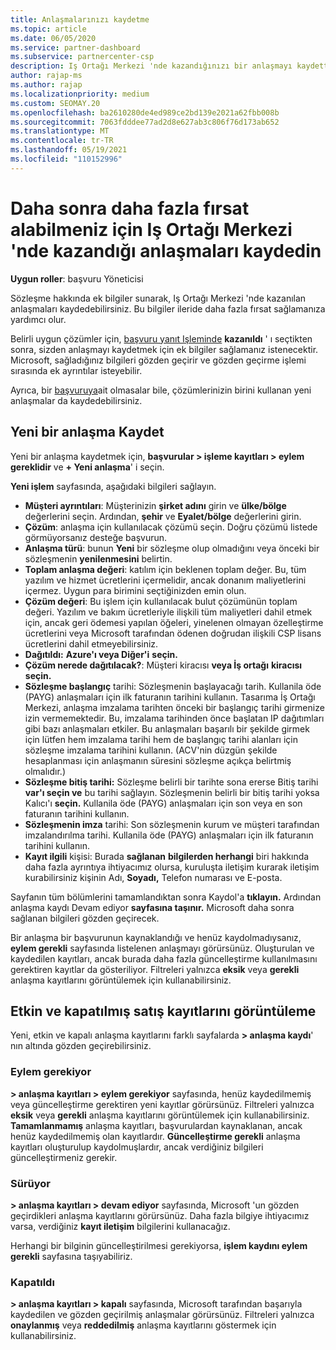 ```yaml
---
title: Anlaşmalarınızı kaydetme
ms.topic: article
ms.date: 06/05/2020
ms.service: partner-dashboard
ms.subservice: partnercenter-csp
description: Iş Ortağı Merkezi 'nde kazandığınızı bir anlaşmayı kaydettiğinizde, Microsoft 'un gelecekte daha fazla fırsat sağlamasına yardımcı olur.
author: rajap-ms
ms.author: rajap
ms.localizationpriority: medium
ms.custom: SEOMAY.20
ms.openlocfilehash: ba2610280de4ed989ce2bd139e2021a62fbb008b
ms.sourcegitcommit: 7063fdddee77ad2d8e627ab3c806f76d173ab652
ms.translationtype: MT
ms.contentlocale: tr-TR
ms.lasthandoff: 05/19/2021
ms.locfileid: "110152996"
---
```

# <a name="register-deals-youve-won-in-partner-center-so-you-can-get-more-opportunities-later"></a>Daha sonra daha fazla fırsat alabilmeniz için Iş Ortağı Merkezi 'nde kazandığı anlaşmaları kaydedin

**Uygun roller**: başvuru Yöneticisi

Sözleşme hakkında ek bilgiler sunarak, Iş Ortağı Merkezi 'nde kazanılan anlaşmaları kaydedebilirsiniz. Bu bilgiler ileride daha fazla fırsat sağlamanıza yardımcı olur.

Belirli uygun çözümler için, [başvuru yanıt Işleminde](manage-leads.md) **kazanıldı** ' ı seçtikten sonra, sizden anlaşmayı kaydetmek için ek bilgiler sağlamanız istenecektir. Microsoft, sağladığınız bilgileri gözden geçirir ve gözden geçirme işlemi sırasında ek ayrıntılar isteyebilir.

Ayrıca, bir [başvuruya](referrals.md)ait olmasalar bile, çözümlerinizin birini kullanan yeni anlaşmalar da kaydedebilirsiniz. 

## <a name="register-a-new-deal"></a>Yeni bir anlaşma Kaydet

Yeni bir anlaşma kaydetmek için, **başvurular > işleme kayıtları > eylem gereklidir** ve **+ Yeni anlaşma**' i seçin.

**Yeni işlem** sayfasında, aşağıdaki bilgileri sağlayın.

- **Müşteri ayrıntıları**: Müşterinizin **şirket adını** girin ve **ülke/bölge** değerlerini seçin. Ardından, **şehir** ve **Eyalet/bölge** değerlerini girin.
- **Çözüm**: anlaşma için kullanılacak çözümü seçin. Doğru çözümü listede görmüyorsanız desteğe başvurun.
- **Anlaşma türü**: bunun **Yeni** bir sözleşme olup olmadığını veya önceki bir sözleşmenin **yenilenmesini** belirtin.
- **Toplam anlaşma değeri**: katılım için beklenen toplam değer. Bu, tüm yazılım ve hizmet ücretlerini içermelidir, ancak donanım maliyetlerini içermez. Uygun para birimini seçtiğinizden emin olun.
- **Çözüm değeri**: Bu işlem için kullanılacak bulut çözümünün toplam değeri. Yazılım ve bakım ücretleriyle ilişkili tüm maliyetleri dahil etmek için, ancak geri ödemesi yapılan öğeleri, yinelenen olmayan özelleştirme ücretlerini veya Microsoft tarafından ödenen doğrudan ilişkili CSP lisans ücretlerini dahil etmeyebilirsiniz.
- **Dağıtıldı:** **Azure'ı veya Diğer'i** **seçin.**
- **Çözüm nerede dağıtılacak?**: Müşteri kiracısı **veya İş ortağı** **kiracısı seçin.**
- **Sözleşme başlangıç** tarihi: Sözleşmenin başlayacağı tarih. Kullanila öde (PAYG) anlaşmaları için ilk faturanın tarihini kullanın. Tasarıma İş Ortağı Merkezi, anlaşma imzalama tarihten önceki bir başlangıç tarihi girmenize izin vermemektedir. Bu, imzalama tarihinden önce başlatan IP dağıtımları gibi bazı anlaşmaları etkiler. Bu anlaşmaları başarılı bir şekilde girmek için lütfen  hem imzalama tarihi hem de başlangıç tarihi alanları için sözleşme imzalama tarihini kullanın. (ACV'nin düzgün şekilde hesaplanması için anlaşmanın süresini sözleşme açıkça belirtmiş olmalıdır.)
- **Sözleşme bitiş tarihi:** Sözleşme belirli bir tarihte sona ererse Bitiş tarihi **var'ı seçin ve** bu tarihi sağlayın. Sözleşmenin belirli bir bitiş tarihi yoksa Kalıcı'ı **seçin.** Kullanila öde (PAYG) anlaşmaları için son veya en son faturanın tarihini kullanın.
- **Sözleşmenin imza** tarihi: Son sözleşmenin kurum ve müşteri tarafından imzalandırılma tarihi. Kullanila öde (PAYG) anlaşmaları için ilk faturanın tarihini kullanın.
- **Kayıt ilgili** kişisi: Burada **sağlanan** **bilgilerden herhangi** biri hakkında daha fazla ayrıntıya ihtiyacımız olursa, kuruluşta iletişim kurarak iletişim kurabilirsiniz kişinin Adı, **Soyadı,** Telefon numarası ve E-posta. 

Sayfanın tüm bölümlerini tamamlandıktan sonra Kaydol'a **tıklayın.** Ardından anlaşma kaydı Devam ediyor **sayfasına taşınır.** Microsoft daha sonra sağlanan bilgileri gözden geçirecek.

Bir anlaşma bir başvurunun kaynaklandığı ve henüz kaydolmadıysanız, **eylem gerekli** sayfasında listelenen anlaşmayı görürsünüz. Oluşturulan ve kaydedilen kayıtları, ancak burada daha fazla güncelleştirme kullanılmasını gerektiren kayıtlar da gösteriliyor. Filtreleri yalnızca **eksik** veya **gerekli** anlaşma kayıtlarını görüntülemek için kullanabilirsiniz.

## <a name="viewing-active-and-closed-deal-registrations"></a>Etkin ve kapatılmış satış kayıtlarını görüntüleme

Yeni, etkin ve kapalı anlaşma kayıtlarını farklı sayfalarda **> anlaşma kaydı**' nın altında gözden geçirebilirsiniz.

### <a name="action-required"></a>Eylem gerekiyor

**> anlaşma kayıtları > eylem gerekiyor** sayfasında, henüz kaydedilmemiş veya güncelleştirme gerektiren yeni kayıtlar görürsünüz. Filtreleri yalnızca **eksik** veya **gerekli** anlaşma kayıtlarını görüntülemek için kullanabilirsiniz. **Tamamlanmamış** anlaşma kayıtları, başvurulardan kaynaklanan, ancak henüz kaydedilmemiş olan kayıtlardır. **Güncelleştirme gerekli** anlaşma kayıtları oluşturulup kaydolmuşlardır, ancak verdiğiniz bilgileri güncelleştirmeniz gerekir.

### <a name="in-progress"></a>Sürüyor

**> anlaşma kayıtları > devam ediyor** sayfasında, Microsoft 'un gözden geçirdikleri anlaşma kayıtlarını görürsünüz. Daha fazla bilgiye ihtiyacımız varsa, verdiğiniz **kayıt iletişim** bilgilerini kullanacağız.

Herhangi bir bilginin güncelleştirilmesi gerekiyorsa, **işlem kaydını eylem gerekli** sayfasına taşıyabiliriz.

### <a name="closed"></a>Kapatıldı

**> anlaşma kayıtları > kapalı** sayfasında, Microsoft tarafından başarıyla kaydedilen ve gözden geçirilmiş anlaşmalar görürsünüz. Filtreleri yalnızca **onaylanmış** veya **reddedilmiş** anlaşma kayıtlarını göstermek için kullanabilirsiniz.
